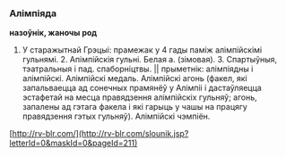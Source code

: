 ### Алімпіяда
**назоўнік, жаночы род**

1. У старажытнай Грэцыі: прамежак у 4 гады паміж алімпійскімі гульнямі. 2. Апімпійскія гульні. Белая а. (зімовая). 3. Спартыўныя, тэатральныя і пад. спаборніцтвы. || прыметнік: алімпіядны і алімпійскі. Алімпійскі медаль. Алімпійскі агонь (факел, які запальваецца ад сонечных прамянёў у Алімпіі і дастаўляецца эстафетай на месца правядзення алімпійскіх гульняў; агонь, запалены ад гэтага факела і які гарыць у чашы на працягу правядзення гэтых гульняў). Алімпійскі чэмпіён.

<a rel="author">[http://rv-blr.com/](http://rv-blr.com/slounik.jsp?letterId=0&maskId=0&pageId=211)</a>
